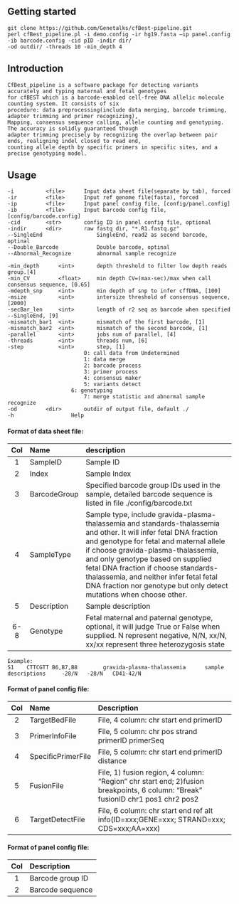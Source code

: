 ## Getting started

	git clone https://github.com/Genetalks/cfBest-pipeline.git
	perl cfBest_pipeline.pl -i demo.config -ir hg19.fasta –ip panel.config -ib barcode.config -cid pID -indir dir/ 
	-od outdir/ -threads 10 -min_depth 4

## Introduction

	CfBest_pipeline is a software package for detecting variants accurately and typing maternal and fetal genotypes 
	for cfBEST which is a barcode-enabled cell-free DNA allelic molecule counting system. It consists of six 
	procedure: data preprocessing(include data merging, barcode trimming, adapter trimming and primer recognizing), 
	Mapping, consensus sequence calling, allele counting and genotyping. The accuracy is solidly guaranteed though 
	adapter trimming precisely by recognizing the overlap between pair ends, realigning indel closed to read end, 
	counting allele depth by specific primers in specific sites, and a precise genotyping model.

## Usage
	-i        	<file>    	Input data sheet file(separate by tab), forced
  	-ir       	<file>    	Input ref genome file(fasta), forced
  	-ip       	<file>    	Input panel config file, [config/panel.config]
  	-ib       	<file>    	Input barcode config file, [config/barcode.config]
  	-cid      	<str>     	config ID in panel config file, optional
  	-indir    	<dir>      	raw fastq dir, "*.R1.fastq.gz"
  	--SingleEnd         		SingleEnd, read2 as second barcode, optinal
  	--Double_Barcode    		Double barcode, optinal
  	--Abnormal_Recognize   		abnormal sample recognize
	
 	-min_depth     	<int>    	depth threshold to filter low depth reads group.[4]
 	-min_CV       	<float>  	min depth CV=(max-sec)/max when call consensus sequence, [0.65]
  	-mdepth_snp    	<int>    	min depth of snp to infer cffDNA, [100]
  	-msize         	<int>    	intersize threshold of consensus sequence,[2000]
  	-secBar_len    	<int>    	length of r2 seq as barcode when specified --SingleEnd, [9]
  	-mismatch_bar1 	<int>    	mismatch of the first barcode, [1]
  	-mismatch_bar2 	<int>    	mismatch of the second barcode, [1]
  	-parallel      	<int>     	jobs num of parallel, [4]
  	-threads       	<int>    	threads num, [6]
  	-step          	<int>    	step, [1]
        				  	0: call data from Undetermined
        					1: data merge
        					2: barcode process
        					3: primer process
        					4: consensus maker
        					5: variants detect
						6: genotyping
        					7: merge statistic and abnormal sample recognize
  	-od 		<dir>    	outdir of output file, default ./
  	-h         			Help

#### Format of data sheet file: 

Col|Name|description
:-:|:---|:---------
1|SampleID|Sample ID
2|Index|Sample Index 
3|BarcodeGroup|Specified barcode group IDs used in the sample, detailed barcode sequence is listed in file ./config/barcode.txt
4|SampleType|Sample type, include gravida-plasma-thalassemia and standards-thalassemia and other. It will infer fetal DNA fraction and genotype for fetal and maternal allele if choose gravida-plasma-thalassemia, and only genotype based on supplied fetal DNA fraction if choose standards-thalassemia, and neither infer fetal fetal DNA fraction nor genotype but only detect mutations when choose other.
5|Description|Sample description
6-8|Genotype|Fetal maternal and paternal genotype, optional, it will judge True or False when supplied. N represent negative, N/N, xx/N, xx/xx represent three heterozygosis state

	Example:
	S1    CTTCGTT B6,B7,B8        gravida-plasma-thalassemia      sample descriptions     -28/N   -28/N   CD41-42/N

#### Format of panel config file:

Col|Name|Description
:-:|:---|:---------
2|TargetBedFile|File, 4 column: chr start end primerID
3|PrimerInfoFile|File, 5 column: chr pos strand primerID primerSeq
4|SpecificPrimerFile|File, 5 column: chr start end primerID distance
5|FusionFile|File, 1) fusion region, 4 column: “Region” chr start end; 2)fusion breakpoints, 6 column: “Break” fusionID chr1 pos1 chr2 pos2
6|TargetDetectFile|File, 6 column: chr start end ref alt info(ID=xxx;GENE=xxx; STRAND=xxx; CDS=xxx;AA=xxx)



#### Format of panel config file:

Col	|Description
:-:	|:----------
1	|Barcode group ID
2	|Barcode sequence

